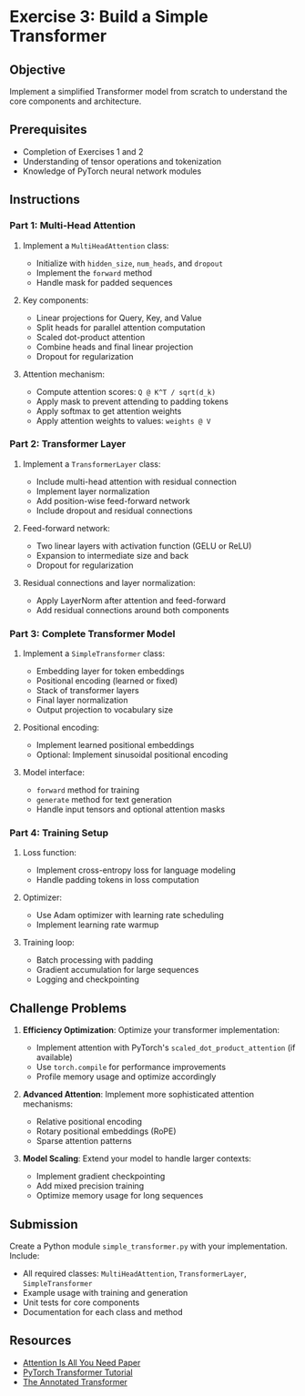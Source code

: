 # Exercise 3: Build a Simple Transformer

## Objective
Implement a simplified Transformer model from scratch to understand the core components and architecture.

## Prerequisites
- Completion of Exercises 1 and 2
- Understanding of tensor operations and tokenization
- Knowledge of PyTorch neural network modules

## Instructions

### Part 1: Multi-Head Attention

1. Implement a `MultiHeadAttention` class:
   - Initialize with `hidden_size`, `num_heads`, and `dropout`
   - Implement the `forward` method
   - Handle mask for padded sequences

2. Key components:
   - Linear projections for Query, Key, and Value
   - Split heads for parallel attention computation
   - Scaled dot-product attention
   - Combine heads and final linear projection
   - Dropout for regularization

3. Attention mechanism:
   - Compute attention scores: `Q @ K^T / sqrt(d_k)`
   - Apply mask to prevent attending to padding tokens
   - Apply softmax to get attention weights
   - Apply attention weights to values: `weights @ V`

### Part 2: Transformer Layer

1. Implement a `TransformerLayer` class:
   - Include multi-head attention with residual connection
   - Implement layer normalization
   - Add position-wise feed-forward network
   - Include dropout and residual connections

2. Feed-forward network:
   - Two linear layers with activation function (GELU or ReLU)
   - Expansion to intermediate size and back
   - Dropout for regularization

3. Residual connections and layer normalization:
   - Apply LayerNorm after attention and feed-forward
   - Add residual connections around both components

### Part 3: Complete Transformer Model

1. Implement a `SimpleTransformer` class:
   - Embedding layer for token embeddings
   - Positional encoding (learned or fixed)
   - Stack of transformer layers
   - Final layer normalization
   - Output projection to vocabulary size

2. Positional encoding:
   - Implement learned positional embeddings
   - Optional: Implement sinusoidal positional encoding

3. Model interface:
   - `forward` method for training
   - `generate` method for text generation
   - Handle input tensors and optional attention masks

### Part 4: Training Setup

1. Loss function:
   - Implement cross-entropy loss for language modeling
   - Handle padding tokens in loss computation

2. Optimizer:
   - Use Adam optimizer with learning rate scheduling
   - Implement learning rate warmup

3. Training loop:
   - Batch processing with padding
   - Gradient accumulation for large sequences
   - Logging and checkpointing

## Challenge Problems

1. **Efficiency Optimization**: Optimize your transformer implementation:
   - Implement attention with PyTorch's `scaled_dot_product_attention` (if available)
   - Use `torch.compile` for performance improvements
   - Profile memory usage and optimize accordingly

2. **Advanced Attention**: Implement more sophisticated attention mechanisms:
   - Relative positional encoding
   - Rotary positional embeddings (RoPE)
   - Sparse attention patterns

3. **Model Scaling**: Extend your model to handle larger contexts:
   - Implement gradient checkpointing
   - Add mixed precision training
   - Optimize memory usage for long sequences

## Submission

Create a Python module `simple_transformer.py` with your implementation. Include:
- All required classes: `MultiHeadAttention`, `TransformerLayer`, `SimpleTransformer`
- Example usage with training and generation
- Unit tests for core components
- Documentation for each class and method

## Resources

- [Attention Is All You Need Paper](https://arxiv.org/abs/1706.03762)
- [PyTorch Transformer Tutorial](https://pytorch.org/tutorials/beginner/transformer_tutorial.html)
- [The Annotated Transformer](http://nlp.seas.harvard.edu/2018/04/03/attention.html)